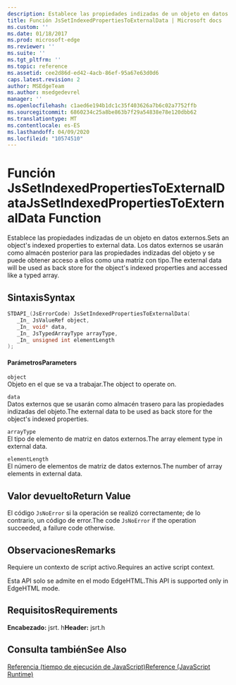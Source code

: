 ```yaml
---
description: Establece las propiedades indizadas de un objeto en datos externos. Los datos externos se usarán como almacén posterior para las propiedades indizadas del objeto y se puede obtener acceso a ellos como una matriz con tipo.
title: Función JsSetIndexedPropertiesToExternalData | Microsoft docs
ms.custom: ''
ms.date: 01/18/2017
ms.prod: microsoft-edge
ms.reviewer: ''
ms.suite: ''
ms.tgt_pltfrm: ''
ms.topic: reference
ms.assetid: cee2d86d-ed42-4acb-86ef-95a67e63d0d6
caps.latest.revision: 2
author: MSEdgeTeam
ms.author: msedgedevrel
manager: ''
ms.openlocfilehash: c1aed6e194b1dc1c35f403626a7b6c02a7752ffb
ms.sourcegitcommit: 6860234c25a8be863b7f29a54838e78e120dbb62
ms.translationtype: MT
ms.contentlocale: es-ES
ms.lasthandoff: 04/09/2020
ms.locfileid: "10574510"
---
```

# <span data-ttu-id="617b9-104">Función JsSetIndexedPropertiesToExternalData</span><span class="sxs-lookup"><span data-stu-id="617b9-104">JsSetIndexedPropertiesToExternalData Function</span></span>
<span data-ttu-id="617b9-105">Establece las propiedades indizadas de un objeto en datos externos.</span><span class="sxs-lookup"><span data-stu-id="617b9-105">Sets an object's indexed properties to external data.</span></span> <span data-ttu-id="617b9-106">Los datos externos se usarán como almacén posterior para las propiedades indizadas del objeto y se puede obtener acceso a ellos como una matriz con tipo.</span><span class="sxs-lookup"><span data-stu-id="617b9-106">The external data will be used as back store for the object's indexed properties and accessed like a typed array.</span></span>  
  
## <span data-ttu-id="617b9-107">Sintaxis</span><span class="sxs-lookup"><span data-stu-id="617b9-107">Syntax</span></span>  
  
```cpp  
STDAPI_(JsErrorCode) JsSetIndexedPropertiesToExternalData(  
   _In_ JsValueRef object,  
   _In_ void* data,  
   _In_ JsTypedArrayType arrayType,  
   _In_ unsigned int elementLength  
);  
```  
  
#### <span data-ttu-id="617b9-108">Parámetros</span><span class="sxs-lookup"><span data-stu-id="617b9-108">Parameters</span></span>  
 `object`  
 <span data-ttu-id="617b9-109">Objeto en el que se va a trabajar.</span><span class="sxs-lookup"><span data-stu-id="617b9-109">The object to operate on.</span></span>  
  
 `data`  
 <span data-ttu-id="617b9-110">Datos externos que se usarán como almacén trasero para las propiedades indizadas del objeto.</span><span class="sxs-lookup"><span data-stu-id="617b9-110">The external data to be used as back store for the object's indexed properties.</span></span>  
  
 `arrayType`  
 <span data-ttu-id="617b9-111">El tipo de elemento de matriz en datos externos.</span><span class="sxs-lookup"><span data-stu-id="617b9-111">The array element type in external data.</span></span>  
  
 `elementLength`  
 <span data-ttu-id="617b9-112">El número de elementos de matriz de datos externos.</span><span class="sxs-lookup"><span data-stu-id="617b9-112">The number of array elements in external data.</span></span>  
  
## <span data-ttu-id="617b9-113">Valor devuelto</span><span class="sxs-lookup"><span data-stu-id="617b9-113">Return Value</span></span>  
 <span data-ttu-id="617b9-114">El código `JsNoError` si la operación se realizó correctamente; de lo contrario, un código de error.</span><span class="sxs-lookup"><span data-stu-id="617b9-114">The code `JsNoError` if the operation succeeded, a failure code otherwise.</span></span>  
  
## <span data-ttu-id="617b9-115">Observaciones</span><span class="sxs-lookup"><span data-stu-id="617b9-115">Remarks</span></span>  
 <span data-ttu-id="617b9-116">Requiere un contexto de script activo.</span><span class="sxs-lookup"><span data-stu-id="617b9-116">Requires an active script context.</span></span>  
  
 <span data-ttu-id="617b9-117">Esta API solo se admite en el modo EdgeHTML.</span><span class="sxs-lookup"><span data-stu-id="617b9-117">This API is supported only in EdgeHTML mode.</span></span>  
  
## <span data-ttu-id="617b9-118">Requisitos</span><span class="sxs-lookup"><span data-stu-id="617b9-118">Requirements</span></span>  
 <span data-ttu-id="617b9-119">**Encabezado:** jsrt. h</span><span class="sxs-lookup"><span data-stu-id="617b9-119">**Header:** jsrt.h</span></span>  
  
## <span data-ttu-id="617b9-120">Consulta también</span><span class="sxs-lookup"><span data-stu-id="617b9-120">See Also</span></span>  
 [<span data-ttu-id="617b9-121">Referencia (tiempo de ejecución de JavaScript)</span><span class="sxs-lookup"><span data-stu-id="617b9-121">Reference (JavaScript Runtime)</span></span>](../chakra-hosting/reference-javascript-runtime.md)